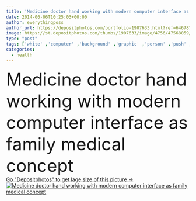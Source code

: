```yaml
---
title: 'Medicine doctor hand working with modern computer interface as f'
date: 2014-06-06T10:25:03+00:00
author: everythingposs
author_url: https://depositphotos.com/portfolio-1907633.html?ref=64678756
image: https://st.depositphotos.com/thumbs/1907633/image/4756/47568059/api_thumb_450.jpg?forcejpeg=true
type: "post"
tags: ['white' ,'computer' ,'background' ,'graphic' ,'person' ,'push' ,'human' ,'people' ,'caucasian' ,'health' ,'family' ,'medicine' ,'male' ,'medical' ,'care' ,'tech' ,'technology' ,'hand' ,'modern' ,'symbol' ,'concept' ,'eye' ,'Cardiology' ,'doctor' ,'heart' ,'button' ,'display' ,'screen' ,'digital' ,'press' ,'touch' ,'working' ,'with' ,'network' ,'data' ,'stethoscope' ,'exam' ,'professional' ,'test' ,'work' ,'future' ,'navigation' ,'report' ,'virtual' ,'graph' ,'chart' ,'interface' ,'diagram' ,'molecule' ,'medic' ]
categories: 
  - health
---
```

<div aling="center">
            <font size="60"> Medicine doctor hand working with modern computer interface as family medical concept</font>   
</div>
<div>
    <a href='https://depositphotos.com/47568059/stock-photo-medicine-doctor-hand-working-with.html?ref=64678756' target=_blank > Go "Depositphotos" to get lage size of this picture ->
        <img href='https://depositphotos.com/47568059/stock-photo-medicine-doctor-hand-working-with.html?ref=64678756' src='https://st.depositphotos.com/1907633/4756/i/950/depositphotos_47568059-stock-photo-medicine-doctor-hand-working-with.jpg?forcejpeg=true' alt='Medicine doctor hand working with modern computer interface as family medical concept' >
    </a>
</div>
